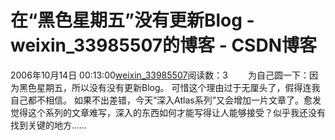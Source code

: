 # 在“黑色星期五”没有更新Blog - weixin_33985507的博客 - CSDN博客
2006年10月14日 00:13:00[weixin_33985507](https://me.csdn.net/weixin_33985507)阅读数：3
　　为自己圆一下：因为黑色星期五，所以没有没有更新Blog。
可惜这个理由过于无厘头了，假得连我自己都不相信。
如果不出差错，今天“深入Atlas系列”又会增加一片文章了。愈发觉得这个系列的文章难写，深入的东西如何才能写得让人能够接受？似乎我还没有找到关键的地方……
